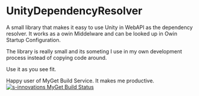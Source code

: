 UnityDependencyResolver
=======================

A small library that makes it easy to use Unity in WebAPI as the dependency resolver. It works as a owin Middelware and can be looked up in Owin Startup Configuration.


The library is really small and its someting I use in my own development process instead of copying code around.

Use it as you see fit. 

Happy user of MyGet Build Service. It makes me productive.
[![s-innovations MyGet Build Status](https://www.myget.org/BuildSource/Badge/s-innovations?identifier=ee30a1c7-50bc-42cf-b26a-b58f31f82377)](https://www.myget.org/)

